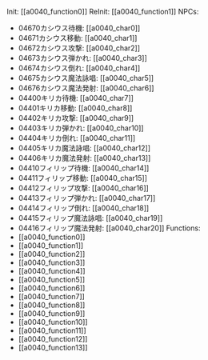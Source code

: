 Init: [[a0040_function0]]
ReInit: [[a0040_function1]]
NPCs:
- 04670カシウス待機: [[a0040_char0]]
- 04671カシウス移動: [[a0040_char1]]
- 04672カシウス攻撃: [[a0040_char2]]
- 04673カシウス弾かれ: [[a0040_char3]]
- 04674カシウス倒れ: [[a0040_char4]]
- 04675カシウス魔法詠唱: [[a0040_char5]]
- 04676カシウス魔法発射: [[a0040_char6]]
- 04400キリカ待機: [[a0040_char7]]
- 04401キリカ移動: [[a0040_char8]]
- 04402キリカ攻撃: [[a0040_char9]]
- 04403キリカ弾かれ: [[a0040_char10]]
- 04404キリカ倒れ: [[a0040_char11]]
- 04405キリカ魔法詠唱: [[a0040_char12]]
- 04406キリカ魔法発射: [[a0040_char13]]
- 04410フィリップ待機: [[a0040_char14]]
- 04411フィリップ移動: [[a0040_char15]]
- 04412フィリップ攻撃: [[a0040_char16]]
- 04413フィリップ弾かれ: [[a0040_char17]]
- 04414フィリップ倒れ: [[a0040_char18]]
- 04415フィリップ魔法詠唱: [[a0040_char19]]
- 04416フィリップ魔法発射: [[a0040_char20]]
Functions:
- [[a0040_function0]]
- [[a0040_function1]]
- [[a0040_function2]]
- [[a0040_function3]]
- [[a0040_function4]]
- [[a0040_function5]]
- [[a0040_function6]]
- [[a0040_function7]]
- [[a0040_function8]]
- [[a0040_function9]]
- [[a0040_function10]]
- [[a0040_function11]]
- [[a0040_function12]]
- [[a0040_function13]]
